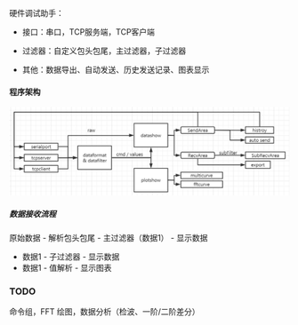 硬件调试助手：

* 接口：串口，TCP服务端，TCP客户端
* 过滤器：自定义包头包尾，主过滤器，子过滤器

* 其他：数据导出、自动发送、历史发送记录、图表显示

#### 程序架构

![sys](README.assets/sys-16567853472051.png)

##### 数据接收流程

原始数据 - 解析包头包尾 - 主过滤器（数据1） - 显示数据

* 数据1 - 子过滤器 - 显示数据
* 数据1 - 值解析 - 显示图表

### TODO

命令组，FFT 绘图，数据分析（检波、一阶/二阶差分）

